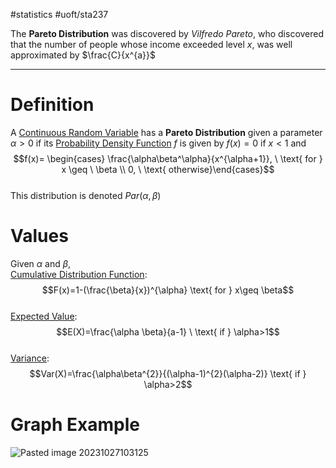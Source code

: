 #statistics #uoft/sta237 

The **Pareto Distribution** was discovered by *Vilfredo Pareto*, who discovered that the number of people whose income exceeded level $x$, was well approximated by $\frac{C}{x^{a}}$

---
# Definition
A [Continuous Random Variable](Continuous%20Random%20Variable.md) has a **Pareto Distribution** given a parameter $\alpha > 0$ if its [Probability Density Function](Probability%20Mass%20Function.md) $f$ is given by $f(x)=0$ if $x < 1$ and  $$f(x)= \begin{cases} \frac{\alpha\beta^\alpha}{x^{\alpha+1}}, \ \text{ for } x \geq \ \beta   \\  
0, \ \text{ otherwise}\end{cases}$$  
This distribution is denoted $Par(\alpha, \beta)$

# Values
Given $\alpha$ and $\beta$,  
[Cumulative Distribution Function](Cumulative%20Distribution%20Function.md): $$F(x)=1-(\frac{\beta}{x})^{\alpha} \text{ for } x\geq \beta$$  
[Expected Value](Expected%20Value.md):$$E(X)=\frac{\alpha \beta}{a-1} \ \text{ if } \alpha>1$$  
[Variance](Variance.md):$$Var(X)=\frac{\alpha\beta^{2}}{(\alpha-1)^{2}(\alpha-2)} \text{ if } \alpha>2$$

# Graph Example
![Pasted image 20231027103125](Pasted%20image%2020231027103125.png)